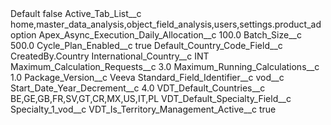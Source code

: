 <?xml version="1.0" encoding="UTF-8"?>
<CustomMetadata xmlns="http://soap.sforce.com/2006/04/metadata" xmlns:xsi="http://www.w3.org/2001/XMLSchema-instance" xmlns:xsd="http://www.w3.org/2001/XMLSchema">
    <label>Default</label>
    <protected>false</protected>
    <values>
        <field>Active_Tab_List__c</field>
        <value xsi:type="xsd:string">home,master_data_analysis,object_field_analysis,users,settings.product_adoption</value>
    </values>
    <values>
        <field>Apex_Async_Execution_Daily_Allocation__c</field>
        <value xsi:type="xsd:double">100.0</value>
    </values>
    <values>
        <field>Batch_Size__c</field>
        <value xsi:type="xsd:double">500.0</value>
    </values>
    <values>
        <field>Cycle_Plan_Enabled__c</field>
        <value xsi:type="xsd:boolean">true</value>
    </values>
    <values>
        <field>Default_Country_Code_Field__c</field>
        <value xsi:type="xsd:string">CreatedBy.Country</value>
    </values>
    <values>
        <field>International_Country__c</field>
        <value xsi:type="xsd:string">INT</value>
    </values>
    <values>
        <field>Maximum_Calculation_Requests__c</field>
        <value xsi:type="xsd:double">3.0</value>
    </values>
    <values>
        <field>Maximum_Running_Calculations__c</field>
        <value xsi:type="xsd:double">1.0</value>
    </values>
    <values>
        <field>Package_Version__c</field>
        <value xsi:type="xsd:string">Veeva</value>
    </values>
    <values>
        <field>Standard_Field_Identifier__c</field>
        <value xsi:type="xsd:string">vod__c</value>
    </values>
    <values>
        <field>Start_Date_Year_Decrement__c</field>
        <value xsi:type="xsd:double">4.0</value>
    </values>
    <values>
        <field>VDT_Default_Countries__c</field>
        <value xsi:type="xsd:string">BE,GE,GB,FR,SV,GT,CR,MX,US,IT,PL</value>
    </values>
    <values>
        <field>VDT_Default_Specialty_Field__c</field>
        <value xsi:type="xsd:string">Specialty_1_vod__c</value>
    </values>
    <values>
        <field>VDT_Is_Territory_Management_Active__c</field>
        <value xsi:type="xsd:boolean">true</value>
    </values>
</CustomMetadata>
